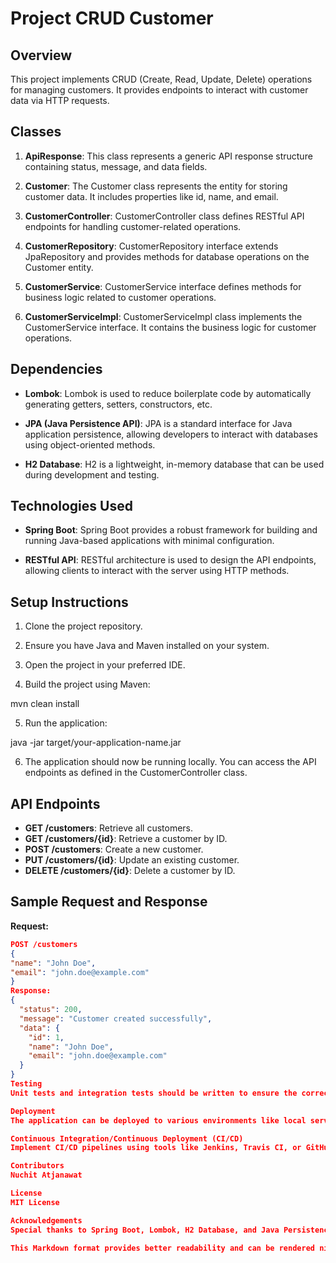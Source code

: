 # Project CRUD Customer

## Overview
This project implements CRUD (Create, Read, Update, Delete) operations for managing customers. It provides endpoints to interact with customer data via HTTP requests.

## Classes

1. **ApiResponse**: This class represents a generic API response structure containing status, message, and data fields.

2. **Customer**: The Customer class represents the entity for storing customer data. It includes properties like id, name, and email.

3. **CustomerController**: CustomerController class defines RESTful API endpoints for handling customer-related operations.

4. **CustomerRepository**: CustomerRepository interface extends JpaRepository and provides methods for database operations on the Customer entity.

5. **CustomerService**: CustomerService interface defines methods for business logic related to customer operations.

6. **CustomerServiceImpl**: CustomerServiceImpl class implements the CustomerService interface. It contains the business logic for customer operations.

## Dependencies

- **Lombok**: Lombok is used to reduce boilerplate code by automatically generating getters, setters, constructors, etc.
  
- **JPA (Java Persistence API)**: JPA is a standard interface for Java application persistence, allowing developers to interact with databases using object-oriented methods.

- **H2 Database**: H2 is a lightweight, in-memory database that can be used during development and testing.

## Technologies Used

- **Spring Boot**: Spring Boot provides a robust framework for building and running Java-based applications with minimal configuration.

- **RESTful API**: RESTful architecture is used to design the API endpoints, allowing clients to interact with the server using HTTP methods.

## Setup Instructions

1. Clone the project repository.
   
2. Ensure you have Java and Maven installed on your system.

3. Open the project in your preferred IDE.

4. Build the project using Maven:

mvn clean install

5. Run the application:

java -jar target/your-application-name.jar

6. The application should now be running locally. You can access the API endpoints as defined in the CustomerController class.

## API Endpoints

- **GET /customers**: Retrieve all customers.
- **GET /customers/{id}**: Retrieve a customer by ID.
- **POST /customers**: Create a new customer.
- **PUT /customers/{id}**: Update an existing customer.
- **DELETE /customers/{id}**: Delete a customer by ID.

## Sample Request and Response

**Request:**
```json
POST /customers
{
"name": "John Doe",
"email": "john.doe@example.com"
}
Response:
{
  "status": 200,
  "message": "Customer created successfully",
  "data": {
    "id": 1,
    "name": "John Doe",
    "email": "john.doe@example.com"
  }
}
Testing
Unit tests and integration tests should be written to ensure the correctness of the application logic and API endpoints. Mockito can be used for mocking dependencies during testing.

Deployment
The application can be deployed to various environments like local servers, cloud platforms (e.g., AWS, Azure, Heroku), or containerized using Docker. Ensure proper configuration and security measures are in place before deployment.

Continuous Integration/Continuous Deployment (CI/CD)
Implement CI/CD pipelines using tools like Jenkins, Travis CI, or GitHub Actions to automate the build, test, and deployment processes.

Contributors
Nuchit Atjanawat

License
MIT License

Acknowledgements
Special thanks to Spring Boot, Lombok, H2 Database, and Java Persistence API for their contributions to this project.

This Markdown format provides better readability and can be rendered nicely on platforms like GitHub.


